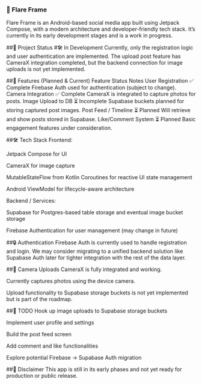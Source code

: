 ### 📸 Flare Frame
Flare Frame is an Android-based social media app built using Jetpack Compose, with a modern architecture and developer-friendly tech stack. It’s currently in its early development stages and is a work in progress.

##🚀 Project Status
#🛠️ In Development
Currently, only the registration logic and user authentication are implemented. The upload post feature has CameraX integration completed, but the backend connection for image uploads is not yet implemented.

##📱 Features (Planned & Current)
Feature	Status	Notes
User Registration	✅ Complete	Firebase Auth used for authentication (subject to change).
Camera Integration	✅ Complete	CameraX is integrated to capture photos for posts.
Image Upload to DB	⏳ Incomplete	Supabase buckets planned for storing captured post images.
Post Feed / Timeline	⏳ Planned	Will retrieve and show posts stored in Supabase.
Like/Comment System	⏳ Planned	Basic engagement features under consideration.

##🛠️ Tech Stack
Frontend:

Jetpack Compose for UI

CameraX for image capture

MutableStateFlow from Kotlin Coroutines for reactive UI state management

Android ViewModel for lifecycle-aware architecture

Backend / Services:

Supabase for Postgres-based table storage and eventual image bucket storage

Firebase Authentication for user management (may change in future)

##🔒 Authentication
Firebase Auth is currently used to handle registration and login. We may consider migrating to a unified backend solution like Supabase Auth later for tighter integration with the rest of the data layer.

##📸 Camera Uploads
CameraX is fully integrated and working.

Currently captures photos using the device camera.

Upload functionality to Supabase storage buckets is not yet implemented but is part of the roadmap.

##📝 TODO
 Hook up image uploads to Supabase storage buckets

 Implement user profile and settings

 Build the post feed screen

 Add comment and like functionalities

 Explore potential Firebase → Supabase Auth migration

##📣 Disclaimer
This app is still in its early phases and not yet ready for production or public release.
